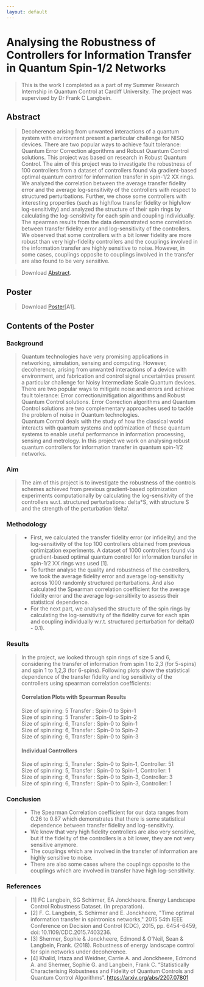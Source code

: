 ```yaml
---
layout: default
---
```

# Analysing the Robustness of Controllers for Information Transfer in Quantum Spin-1/2 Networks
> This is the work I completed as a part of my Summer Research Internship in Quantum Control at Cardiff University. The project was supervised by Dr Frank C Langbein.

<!-- > View on [GitHub](https://github.com/jayantmisra/analysing-robustness-of-controls). -->

## Abstract
> Decoherence arising from unwanted interactions of a quantum system with environment present a particular challenge for NISQ devices. There are two popular ways to achieve fault tolerance: Quantum Error Correction algorithms and Robust Quantum Control solutions. This project was based on research in Robust Quantum Control. The aim of this project was to investigate the robustness of 100 controllers from a dataset of controllers found via gradient-based optimal quantum control for information transfer in spin-1/2 XX rings. We analyzed the correlation between the average transfer fidelity error and the average log-sensitivity of the controllers with respect to structured perturbations. Further, we chose some controllers with interesting properties (such as high/low transfer fidelity or high/low log-sensitivity) and analyzed the structure of their spin rings by calculating the log-sensitivity for each spin and coupling individually. The spearman results from the data demonstrated some correlation between transfer fidelity error and log-sensitivity of the controllers. We observed that some controllers with a bit lower fidelity are more robust than very high-fidelity controllers and the couplings involved in the information transfer are highly sensitive to noise. However, in some cases, couplings opposite to couplings involved in the transfer are also found to be very sensitive.

> Download [Abstract](assets/abstract-pdf.pdf).


## Poster
<!-- > ![Poster](assets/poster-png.png) -->

> <object data="assets/poster-pdf.pdf" type="application/pdf" height="750" width="1000"></object>

> Download [Poster](assets/poster-pdf.pdf)[A1].


## Contents of the Poster

### Background
> Quantum technologies have very promising applications in networking, simulation, sensing and computing. However, decoherence, arising from unwanted interactions of a device with environment, and fabrication and control signal uncertainties present a particular challenge for Noisy Intermediate Scale Quantum devices. There are two popular ways to mitigate noise and errors and achieve fault tolerance: Error correction/mitigation algorithms and Robust Quantum Control solutions. Error Correction algorithms and Quantum Control solutions are two complementary approaches used to tackle the problem of noise in Quantum technologies. <br>
> Quantum Control deals with the study of how the classical world interacts with quantum systems and optimization of these quantum systems to enable useful performance in information processing, sensing and metrology. In this project we work on analysing robust quantum controllers for information transfer in quantum spin-1/2 networks.

### Aim
> The aim of this project is to investigate the robustness of the controls schemes achieved from previous gradient-based optimization experiments computationally by calculating the log-sensitivity of the controllers w.r.t. structured perturbations: delta*S, with structure S and the strength of the perturbation ‘delta’.

### Methodology
> - First, we calculated the transfer fidelity error (or infidelity) and the log-sensitivity of the top 100 controllers obtained from previous optimization experiments. A dataset of 1000 controllers found via gradient-based optimal quantum control for information transfer in spin-1/2 XX rings was used [1].
> - To further analyse the quality and robustness of the controllers, we took the average fidelity error and average log-sensitivity across 1000 randomly structured perturbations. And also calculated the Spearman correlation coefficient for the average fidelity error and the average log-sensitivity to assess their statistical dependence.
> - For the next part, we analysed the structure of the spin rings by calculating the log-sensitivity of the fidelity curve for each spin and coupling individually w.r.t. structured perturbation for delta(0 - 0.1).

### Results
> In the project, we looked through spin rings of size 5 and 6, considering the transfer of information from spin 1 to 2,3 (for 5-spins) and spin 1 to 1,2,3 (for 6-spins). Following plots show the statistical dependence of the transfer fidelity and log sensitivity of the controllers using spearman correlation coefficients:<br>
> #### Correlation Plots with Spearman Results <br>
> Size of spin ring: 5 Transfer : Spin-0 to Spin-1 <br>
> Size of spin ring: 5 Transfer : Spin-0 to Spin-2 <br>
> Size of spin ring: 6, Transfer : Spin-0 to Spin-1 <br>
> Size of spin ring: 6, Transfer : Spin-0 to Spin-2 <br>
> Size of spin ring: 6, Transfer : Spin-0 to Spin-3 <br>
> #### Individual Controllers <br>
> Size of spin ring: 5, Transfer : Spin-0 to Spin-1, Controller: 51 <br>
> Size of spin ring: 5, Transfer : Spin-0 to Spin-1, Controller: 1 <br>
> Size of spin ring: 6, Transfer : Spin-0 to Spin-3, Controller: 3 <br>
> Size of spin ring: 6, Transfer : Spin-0 to Spin-3, Controller: 1 <br>



### Conclusion
> - The Spearman Correlation coefficient for our data ranges from 0.26 to 0.87 which demonstrates that there is some statistical dependence between transfer fidelity and log-sensitivity. 
> - We know that very high fidelity controllers are also very sensitive, but if the fidelity of the controllers is a bit lower, they are not very sensitive anymore.
> - The couplings which are involved in the transfer of information are highly sensitive to noise.
> - There are also some cases where the couplings opposite to the couplings which are involved in transfer have high log-sensitivity. 

### References
> - [1] FC Langbein, SG Schirmer, EA Jonckheere. Energy Landscape Control Robustness Dataset. (In preparation). 
> - [2] F. C. Langbein, S. Schirmer and E. Jonckheere, "Time optimal information transfer in spintronics networks," 2015 54th IEEE Conference on Decision and Control (CDC), 2015, pp. 6454-6459, doi: 10.1109/CDC.2015.7403236.
> - [3] Shermer, Sophie & Jonckheere, Edmond & O'Neil, Sean & Langbein, Frank. (2018). Robustness of energy landscape control for spin networks under decoherence.
> - [4] Khalid, Irtaza and Weidner, Carrie A. and Jonckheere, Edmond A. and Shermer, Sophie G. and Langbein, Frank C. “Statistically Characterising Robustness and Fidelity of Quantum Controls and Quantum Control Algorithms”. https://arxiv.org/abs/2207.07801
